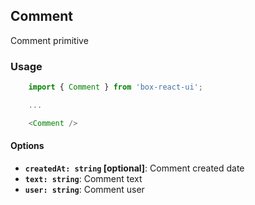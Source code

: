 ## Comment

Comment primitive

### Usage
```js
    import { Comment } from 'box-react-ui';

    ...

    <Comment />
```

#### Options
- **`createdAt: string` [optional]**: Comment created date
- **`text: string`**: Comment text
- **`user: string`**: Comment user
